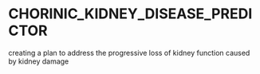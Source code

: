 # CHORINIC_KIDNEY_DISEASE_PREDICTOR
creating a plan to address the progressive loss of kidney function caused by kidney damage
